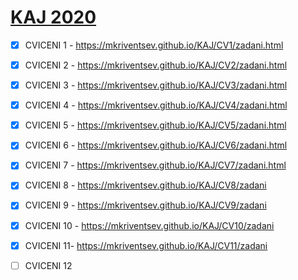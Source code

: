 # [KAJ 2020](https://mkriventsev.github.io/KAJ/)

- [x] CVICENI 1 - <https://mkriventsev.github.io/KAJ/CV1/zadani.html>

- [x] CVICENI 2 - <https://mkriventsev.github.io/KAJ/CV2/zadani.html>

- [x] CVICENI 3 - <https://mkriventsev.github.io/KAJ/CV3/zadani.html>

- [x] CVICENI 4 - <https://mkriventsev.github.io/KAJ/CV4/zadani.html>

- [x] CVICENI 5 - <https://mkriventsev.github.io/KAJ/CV5/zadani.html>

- [x] CVICENI 6 - <https://mkriventsev.github.io/KAJ/CV6/zadani.html>

- [x] CVICENI 7 - <https://mkriventsev.github.io/KAJ/CV7/zadani.html>

- [x] CVICENI 8 - <https://mkriventsev.github.io/KAJ/CV8/zadani>

- [x] CVICENI 9 - <https://mkriventsev.github.io/KAJ/CV9/zadani>

- [x] CVICENI 10 - <https://mkriventsev.github.io/KAJ/CV10/zadani>

- [x] CVICENI 11- <https://mkriventsev.github.io/KAJ/CV11/zadani>

- [ ] CVICENI 12